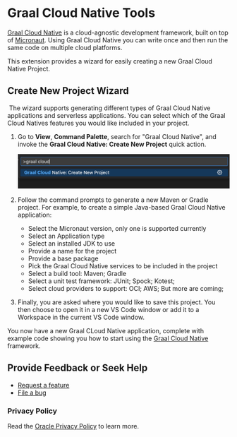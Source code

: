 # Graal Cloud Native Tools

[Graal Cloud Native](https://graal.cloud/) is a cloud-agnostic development framework, built on top of
[Micronaut](http://micronaut.io). Using Graal Cloud Native you can write once and then run the same code on multiple cloud platforms.

This extension provides a wizard for easily creating a new Graal Cloud Native Project.

## <a name='gcn-projects-generation-wizard'></a>Create New Project Wizard
​
The wizard supports generating different types of Graal Cloud Native applications and serverless applications. You can select
which of the Graal Cloud Natives features you would like included in your project.

1. Go to **View**, **Command Palette**, search for "Graal Cloud Native", and invoke the **Graal Cloud Native: Create New Project** quick action.

    ![Create New Proct Action](images/gcn-vscode-actions.png)

2. Follow the command prompts to generate a new Maven or Gradle project. For example, to create a simple Java-based Graal Cloud Native application:
    - Select the Micronaut version, only one is supported currently
    - Select an Application type
    - Select an installed JDK to use
    - Provide a name for the project
    - Provide a base package
    - Pick the Graal Cloud Native services to be included in the project
    - Select a build tool: Maven; Gradle
    - Select a unit test framework: JUnit; Spock; Kotest;
    - Select cloud providers to support: OCI; AWS; But more are coming;

3. Finally, you are asked where you would like to save this project. You then choose to open it in a new VS Code window or add it to a Workspace in the current VS Code window.

You now have a new Graal CLoud Native application, complete with example code showing you how to start using the [Graal Cloud Native](https://graal.cloud/) framework.

## <a name='provide-feedback-or-seek-help'></a>Provide Feedback or Seek Help

* [Request a feature](https://github.com/graalvm/vscode-extensions/issues/new?labels=enhancement)
* [File a bug](https://github.com/graalvm/vscode-extensions/issues/new?labels=bug)

### <a name='privacy-policy'></a>Privacy Policy

Read the [Oracle Privacy Policy](https://www.oracle.com/legal/privacy/privacy-policy.html) to learn more.
